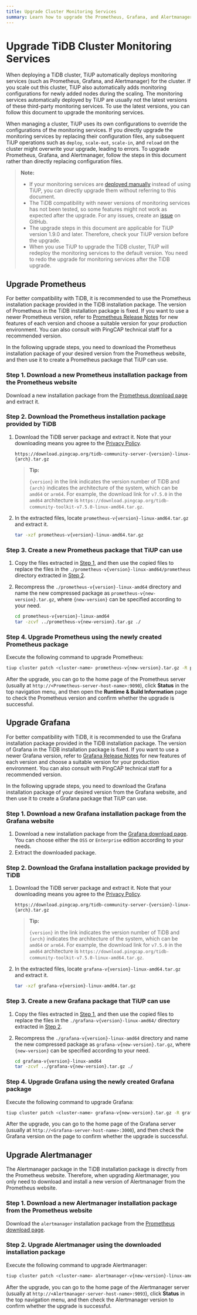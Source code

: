 ```yaml
---
title: Upgrade Cluster Monitoring Services
summary: Learn how to upgrade the Prometheus, Grafana, and Alertmanager monitoring services for your TiDB cluster.
---
```


# Upgrade TiDB Cluster Monitoring Services

When deploying a TiDB cluster, TiUP automatically deploys monitoring services (such as Prometheus, Grafana, and Alertmanager) for the cluster. If you scale out this cluster, TiUP also automatically adds monitoring configurations for newly added nodes during the scaling. The monitoring services automatically deployed by TiUP are usually not the latest versions of these third-party monitoring services. To use the latest versions, you can follow this document to upgrade the monitoring services.

When managing a cluster, TiUP uses its own configurations to override the configurations of the monitoring services. If you directly upgrade the monitoring services by replacing their configuration files, any subsequent TiUP operations such as `deploy`, `scale-out`, `scale-in`, and `reload` on the cluster might overwrite your upgrade, leading to errors. To upgrade Prometheus, Grafana, and Alertmanager, follow the steps in this document rather than directly replacing configuration files.

> **Note:**
>
> - If your monitoring services are [deployed manually](/deploy-monitoring-services.md) instead of using TiUP, you can directly upgrade them without referring to this document.
> - The TiDB compatibility with newer versions of monitoring services has not been tested, so some features might not work as expected after the upgrade. For any issues, create an [issue](https://github.com/pingcap/tidb/issues) on GitHub.
> - The upgrade steps in this document are applicable for TiUP version 1.9.0 and later. Therefore, check your TiUP version before the upgrade.
> - When you use TiUP to upgrade the TiDB cluster, TiUP will redeploy the monitoring services to the default version. You need to redo the upgrade for monitoring services after the TiDB upgrade. 

## Upgrade Prometheus

For better compatibility with TiDB, it is recommended to use the Prometheus installation package provided in the TiDB installation package. The version of Prometheus in the TiDB installation package is fixed. If you want to use a newer Prometheus version, refer to [Prometheus Release Notes](https://github.com/prometheus/prometheus/releases) for new features of each version and choose a suitable version for your production environment. You can also consult with PingCAP technical staff for a recommended version.

In the following upgrade steps, you need to download the Prometheus installation package of your desired version from the Prometheus website, and then use it to create a Prometheus package that TiUP can use.

### Step 1. Download a new Prometheus installation package from the Prometheus website

Download a new installation package from the [Prometheus download page](https://prometheus.io/download/) and extract it.

### Step 2. Download the Prometheus installation package provided by TiDB

1. Download the TiDB server package and extract it. Note that your downloading means you agree to the [Privacy Policy](https://www.pingcap.com/privacy-policy/).

    ```
    https://download.pingcap.org/tidb-community-server-{version}-linux-{arch}.tar.gz
    ```

    > **Tip:**
    >
    > `{version}` in the link indicates the version number of TiDB and `{arch}` indicates the architecture of the system, which can be `amd64` or `arm64`. For example, the download link for `v7.5.0` in the `amd64` architecture is `https://download.pingcap.org/tidb-community-toolkit-v7.5.0-linux-amd64.tar.gz`.

2. In the extracted files, locate `prometheus-v{version}-linux-amd64.tar.gz` and extract it.

    ```bash
    tar -xzf prometheus-v{version}-linux-amd64.tar.gz
    ```

### Step 3. Create a new Prometheus package that TiUP can use

1. Copy the files extracted in [Step 1](#step-1-download-a-new-prometheus-installation-package-from-the-prometheus-website), and then use the copied files to replace the files in the `./prometheus-v{version}-linux-amd64/prometheus` directory extracted in [Step 2](#step-2-download-the-prometheus-installation-package-provided-by-tidb).
2. Recompress the `./prometheus-v{version}-linux-amd64` directory and name the new compressed package as `prometheus-v{new-version}.tar.gz`, where `{new-version}` can be specified according to your need.

    ```bash
    cd prometheus-v{version}-linux-amd64
    tar -zcvf ../prometheus-v{new-version}.tar.gz ./
    ```

### Step 4. Upgrade Prometheus using the newly created Prometheus package

Execute the following command to upgrade Prometheus:

```bash
tiup cluster patch <cluster-name> prometheus-v{new-version}.tar.gz -R prometheus --overwrite
```

After the upgrade, you can go to the home page of the Prometheus server (usually at `http://<Prometheus-server-host-name>:9090`), click **Status** in the top navigation menu, and then open the **Runtime & Build Information** page to check the Prometheus version and confirm whether the upgrade is successful.

## Upgrade Grafana

For better compatibility with TiDB, it is recommended to use the Grafana installation package provided in the TiDB installation package. The version of Grafana in the TiDB installation package is fixed. If you want to use a newer Grafana version, refer to [Grafana Release Notes](https://grafana.com/docs/grafana/latest/whatsnew/) for new features of each version and choose a suitable version for your production environment. You can also consult with PingCAP technical staff for a recommended version.

In the following upgrade steps, you need to download the Grafana installation package of your desired version from the Grafana website, and then use it to create a Grafana package that TiUP can use.

### Step 1. Download a new Grafana installation package from the Grafana website

1. Download a new installation package from the [Grafana download page](https://grafana.com/grafana/download?pg=get&plcmt=selfmanaged-box1-cta1). You can choose either the `OSS` or `Enterprise` edition according to your needs.
2. Extract the downloaded package. 

### Step 2. Download the Grafana installation package provided by TiDB

1. Download the TiDB server package and extract it. Note that your downloading means you agree to the [Privacy Policy](https://www.pingcap.com/privacy-policy/).

    ```
    https://download.pingcap.org/tidb-community-server-{version}-linux-{arch}.tar.gz
    ```

    > **Tip:**
    >
    > `{version}` in the link indicates the version number of TiDB and `{arch}` indicates the architecture of the system, which can be `amd64` or `arm64`. For example, the download link for `v7.5.0` in the `amd64` architecture is `https://download.pingcap.org/tidb-community-toolkit-v7.5.0-linux-amd64.tar.gz`.

2. In the extracted files, locate `grafana-v{version}-linux-amd64.tar.gz` and extract it.

    ```bash
    tar -xzf grafana-v{version}-linux-amd64.tar.gz
    ```

### Step 3. Create a new Grafana package that TiUP can use

1. Copy the files extracted in [Step 1](#step-1-download-a-new-grafana-installation-package-from-the-grafana-website), and then use the copied files to replace the files in the `./grafana-v{version}-linux-amd64/` directory extracted in [Step 2](#step-2-download-the-grafana-installation-package-provided-by-tidb).
2. Recompress the `./grafana-v{version}-linux-amd64` directory and name the new compressed package as `grafana-v{new-version}.tar.gz`, where `{new-version}` can be specified according to your need.

    ```bash
    cd grafana-v{version}-linux-amd64
    tar -zcvf ../grafana-v{new-version}.tar.gz ./
    ```

### Step 4. Upgrade Grafana using the newly created Grafana package

Execute the following command to upgrade Grafana:

```bash
tiup cluster patch <cluster-name> grafana-v{new-version}.tar.gz -R grafana --overwrite

```

After the upgrade, you can go to the home page of the Grafana server (usually at `http://<Grafana-server-host-name>:3000`), and then check the Grafana version on the page to confirm whether the upgrade is successful.

## Upgrade Alertmanager

The Alertmanager package in the TiDB installation package is directly from the Prometheus website. Therefore, when upgrading Alertmanager, you only need to download and install a new version of Alertmanager from the Prometheus website.

### Step 1. Download a new Alertmanager installation package from the Prometheus website

Download the `alertmanager` installation package from the [Prometheus download page](https://prometheus.io/download/#alertmanager).

### Step 2. Upgrade Alertmanager using the downloaded installation package

Execute the following command to upgrade Alertmanager:

```bash
tiup cluster patch <cluster-name> alertmanager-v{new-version}-linux-amd64.tar.gz -R alertmanager --overwrite
```

After the upgrade, you can go to the home page of the Alertmanager server (usually at `http://<Alertmanager-server-host-name>:9093`), click **Status** in the top navigation menu, and then check the Alertmanager version to confirm whether the upgrade is successful.